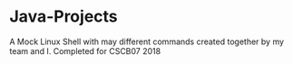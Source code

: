 # Java-Projects

A Mock Linux Shell with may different commands created together by my team and I.
Completed for CSCB07 2018
